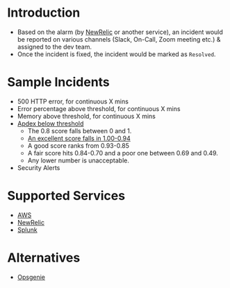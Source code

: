 # Introduction
- Based on the alarm (by [NewRelic](https://newrelic.com/) or another service), an incident would be reported on various channels (Slack, On-Call, Zoom meeting etc.) & assigned to the dev team.
- Once the incident is fixed, the incident would be marked as `Resolved`.

# Sample Incidents 
- 500 HTTP error, for continuous X mins
- Error percentage above threshold, for continuous X mins 
- Memory above threshold, for continuous X mins
- [Apdex below threshold](https://docs.newrelic.com/docs/apm/new-relic-apm/apdex/apdex-measure-user-satisfaction/)
  - The 0.8 score falls between 0 and 1. 
  - [An excellent score falls in 1.00-0.94](https://www.techtarget.com/searchitoperations/definition/Application-Performance-Index-Apdex)
  - A good score ranks from 0.93-0.85 
  - A fair score hits 0.84-0.70 and a poor one between 0.69 and 0.49. 
  - Any lower number is unacceptable.
- Security Alerts

# Supported Services
- [AWS](../../2_AWSServices)
- [NewRelic](../NewRelic/Readme.md)
- [Splunk](https://www.splunk.com)

# Alternatives
- [Opsgenie](https://www.atlassian.com/software/opsgenie/comparison/pagerduty)